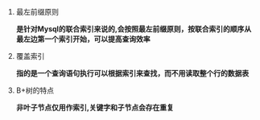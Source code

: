 1. 最左前缀原则

   **是针对Mysql的联合索引来说的,会按照最左前缀原则，按联合索引的顺序从最左边第一个索引开始，可以提高查询效率**

2. 覆盖索引

   **指的是一个查询语句执行可以根据索引来查找，而不用读取整个行的数据表**

3. B+树的特点

   **非叶子节点仅用作索引,关键字和子节点会存在重复**